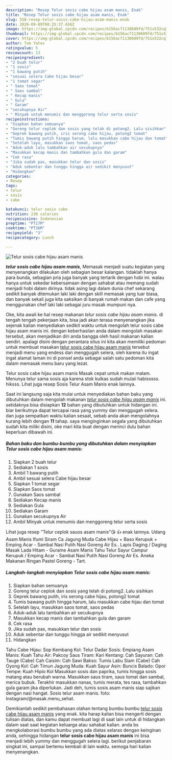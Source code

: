```yaml
---
description: "Resep Telur sosis cabe hijau asam manis, Enak"
title: "Resep Telur sosis cabe hijau asam manis, Enak"
slug: 558-resep-telur-sosis-cabe-hijau-asam-manis-enak
date: 2020-09-09T08:25:37.656Z
image: https://img-global.cpcdn.com/recipes/b156acf1130609fd/751x532cq70/telur-sosis-cabe-hijau-asam-manis-foto-resep-utama.jpg
thumbnail: https://img-global.cpcdn.com/recipes/b156acf1130609fd/751x532cq70/telur-sosis-cabe-hijau-asam-manis-foto-resep-utama.jpg
cover: https://img-global.cpcdn.com/recipes/b156acf1130609fd/751x532cq70/telur-sosis-cabe-hijau-asam-manis-foto-resep-utama.jpg
author: Tom Yates
ratingvalue: 5
reviewcount: 13
recipeingredient:
- "2 buah telur"
- "1 sosis"
- "1 bawang putih"
- "sesuai selera Cabe hijau besar"
- "1 tomat segar"
- " Saos tomat"
- " Saos sambal"
- " Kecap manis"
- " Gula"
- " Garam"
- "secukupnya Air"
- " Minyak untuk menumis dan menggoreng telur serta sosis"
recipeinstructions:
- "Siapkan bahan semuanya"
- "Goreng telur ceplok dan sosis yang telah di potong2. Lalu sisihkan"
- "Geprek bawang putih, iris serong cabe hijau, potong2 tomat"
- "Tumis bawang putih hingga harum, lalu masukkan cabe hijau dan tomat"
- "Setelah layu, masukkan saos tomat, saos pedas"
- "Aduk-aduk lalu tambahkan air secukupnya"
- "Masukkan kecap manis dan tambahkan gula dan garam"
- "Cek rasa"
- "Jika sudah pas, masukkan telur dan sosis"
- "Aduk sebentar dan tunggu hingga air sedikit menyusut"
- "Hidangkan"
categories:
- Resep
tags:
- telur
- sosis
- cabe

katakunci: telur sosis cabe 
nutrition: 238 calories
recipecuisine: Indonesian
preptime: "PT17M"
cooktime: "PT36M"
recipeyield: "3"
recipecategory: Lunch

---
```



![Telur sosis cabe hijau asam manis](https://img-global.cpcdn.com/recipes/b156acf1130609fd/751x532cq70/telur-sosis-cabe-hijau-asam-manis-foto-resep-utama.jpg)

<b><i>telur sosis cabe hijau asam manis</i></b>, Memasak menjadi suatu kegiatan yang menyenangkan dilakukan oleh sebagian besar kalangan. tidaklah hanya para bunda, sebagian pria juga banyak yang tertarik dengan hobi ini. walau hanya untuk sekedar kebersamaan dengan sahabat atau memang sudah menjadi hobi dalam dirinya. tidak asing lagi dalam dunia chef sekarang sedikit banyak ditemukan laki laki dengan skill memasak yang luar biasa, dan banyak sekali juga kita saksikan di banyak rumah makan dan cafe yang menggunakan chef laki laki sebagai juru masak mumpuni nya.

Oke, kita awali ke hal resep makanan <i>telur sosis cabe hijau asam manis</i>. di tengah tengah pekerjaan kita, bisa jadi akan terasa menyenangkan jika sejenak kalian menyediakan sedikit waktu untuk mengolah telur sosis cabe hijau asam manis ini. dengan keberhasilan anda dalam mengolah masakan tersebut, akan menjadikan diri anda bangga oleh hasil makanan kalian sendiri. apalagi disini dengan perantara situs ini kita akan memiliki pedoman untuk membuat masakan <u>telur sosis cabe hijau asam manis</u> tersebut menjadi menu yang endess dan menggugah selera, oleh karena itu ingat ingat alamat laman ini di ponsel anda sebagai salah satu pedoman kita dalam memasak menu baru yang lezat.

Telur sosis cabe hijau asam manis Masak cepat untuk makan malam. Menunya telur sama sosis aja karena stok kulkas sudah mulaii habisssss. hiksss. Lihat juga resep Sosis Telur Asam Manis enak lainnya.


Saat ini langsung saja kita mulai untuk menyediakan bahan baku yang dibutuhkan dalam mengolah makanan <u><i>telur sosis cabe hijau asam manis</i></u> ini. setidaknya bisa disiapkan <b>12</b> bahan yang dibutuhkan untuk hidangan ini. biar berikutnya dapat tercapai rasa yang yummy dan menggugah selera. dan juga sempatkan waktu kalian sesaat, sebab anda akan mengolahnya kurang lebih dengan <b>11</b> tahap. saya menginginkan segala yang dibutuhkan sudah kita miliki disini, oke mari kita buat dengan merinci dulu bahan keperluan dibawah ini.

<!--inarticleads1-->

##### Bahan baku dan bumbu-bumbu yang dibutuhkan dalam menyiapkan Telur sosis cabe hijau asam manis:

1. Siapkan 2 buah telur
1. Sediakan 1 sosis
1. Ambil 1 bawang putih
1. Ambil sesuai selera Cabe hijau besar
1. Siapkan 1 tomat segar
1. Siapkan  Saos tomat
1. Gunakan  Saos sambal
1. Sediakan  Kecap manis
1. Sediakan  Gula
1. Sediakan  Garam
1. Gunakan secukupnya Air
1. Ambil  Minyak untuk menumis dan menggoreng telur serta sosis


Lihat juga resep &#34;Telur ceplok sauos asam manis&#34;😘 ️👍 enak lainnya. Udang Asam Manis Ifumi Siram Ca Jagung Muda Cabe Hijau + Baso Kerupuk + Emping Acar - Sambal Nasi Putih Nasi Goreng Air Es.. Lapis Daging / Daging Masak Lada Hitam - Gurame Asam Manis Tahu Telur Sayur Campur Kerupuk / Emping Acar - Sambal Nasi Putih Nasi Goreng Air Es. Aneka Makanan Ringan Pastel Goreng - Tart. 

<!--inarticleads2-->

##### Langkah-langkah menyiapkan Telur sosis cabe hijau asam manis:

1. Siapkan bahan semuanya
1. Goreng telur ceplok dan sosis yang telah di potong2. Lalu sisihkan
1. Geprek bawang putih, iris serong cabe hijau, potong2 tomat
1. Tumis bawang putih hingga harum, lalu masukkan cabe hijau dan tomat
1. Setelah layu, masukkan saos tomat, saos pedas
1. Aduk-aduk lalu tambahkan air secukupnya
1. Masukkan kecap manis dan tambahkan gula dan garam
1. Cek rasa
1. Jika sudah pas, masukkan telur dan sosis
1. Aduk sebentar dan tunggu hingga air sedikit menyusut
1. Hidangkan


Tahu Cabe Hijau: Sop Kembang Kol: Telur Dadar Sosis: Empiang Asam Manis: Kuah Tahu Air: Pakcoy Saus Tiram: Kari Kentang: Cah Sayuran: Cah Tauge (Cabe) Cah Caisim: Cah Sawi Bakso: Tumis Labu Siam (Cabe) Cah Oyong Kol: Cah Timun Jagung Muda: Kuah Sayur Asin: Buncis Balado: Opor Tempe: Kuah Hipio Kol Masukkan sosis dan paprika, tumis hingga sosis matang atau berubah warna. Masukkan saus tiram, saus tomat dan sambal, merica bubuk. Terakhir masukkan nanas, tumis merata, tes rasa, tambahkan gula garam jika diperlukan. Jadi deh, tumis sosis asam manis siap sajikan dengan nasi hangat. Sosis telur asam manis. foto: Instagram/@masak.menu_sehat. 

Demikianlah sedikit pembahasan olahan tentang bumbu bumbu <u>telur sosis cabe hijau asam manis</u> yang enak. kita harap kalian bisa mengerti dengan tulisan diatas, dan kamu dapat membuat lagi di saat lain untuk di hidangkan dalam saat saat kegiatan keluarga atau sahabat kalian. anda bs mengkolaborasi bumbu bumbu yang ada diatas selaras dengan keinginan anda, sehingga hidangan <b>telur sosis cabe hijau asam manis</b> ini bisa menjadi lebih yummy dan menggugah selera lagi. berikut penjabaran singkat ini, sampai bertemu kembali di lain waktu. semoga hari kalian menyenangkan.
